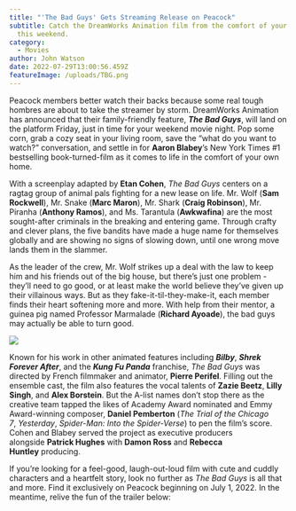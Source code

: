 ```yaml
---
title: "'The Bad Guys' Gets Streaming Release on Peacock"
subtitle: Catch the DreamWorks Animation film from the comfort of your couch
  this weekend.
category:
  - Movies
author: John Watson
date: 2022-07-29T13:00:56.459Z
featureImage: /uploads/TBG.png
---
```

Peacock members better watch their backs because some real tough hombres are about to take the streamer by storm. DreamWorks Animation has announced that their family-friendly feature, ***The Bad Guys***, will land on the platform Friday, just in time for your weekend movie night. Pop some corn, grab a cozy seat in your living room, save the “what do you want to watch?” conversation, and settle in for **Aaron Blabey**’s New York Times #1 bestselling book-turned-film as it comes to life in the comfort of your own home.

With a screenplay adapted by **Etan Cohen**, *The Bad Guys* centers on a ragtag group of animal pals fighting for a new lease on life. Mr. Wolf (**Sam Rockwell**), Mr. Snake (**Marc Maron**), Mr. Shark (**Craig Robinson**), Mr. Piranha (**Anthony Ramos**), and Ms. Tarantula (**Awkwafina**) are the most sought-after criminals in the breaking and entering game. Through crafty and clever plans, the five bandits have made a huge name for themselves globally and are showing no signs of slowing down, until one wrong move lands them in the slammer.

As the leader of the crew, Mr. Wolf strikes up a deal with the law to keep him and his friends out of the big house, but there’s just one problem - they’ll need to go good, or at least make the world believe they’ve given up their villainous ways. But as they fake-it-til-they-make-it, each member finds their heart softening more and more. With help from their mentor, a guinea pig named Professor Marmalade (**Richard Ayoade**), the bad guys may actually be able to turn good.



![](/uploads/tbg2.jpg)

Known for his work in other animated features including ***Bilby***, ***Shrek Forever After***, and the ***Kung Fu Panda*** franchise, *The Bad Guys* was directed by French filmmaker and animator, **Pierre Perifel**. Filling out the ensemble cast, the film also features the vocal talents of **Zazie Beetz**, **Lilly Singh**, and **Alex Borstein**. But the A-list names don’t stop there as the creative team tapped the likes of Academy Award nominated and Emmy Award-winning composer, **Daniel Pemberton** (*The Trial of the Chicago 7*, *Yesterday*, *Spider-Man: Into the Spider-Verse*) to pen the film’s score. Cohen and Blabey served the project as executive producers alongside **Patrick Hughes** with **Damon Ross** and **Rebecca Huntley** producing.

If you’re looking for a feel-good, laugh-out-loud film with cute and cuddly characters and a heartfelt story, look no further as *The Bad Guys* is all that and more. Find it exclusively on Peacock beginning on July 1, 2022. In the meantime, relive the fun of the trailer below: